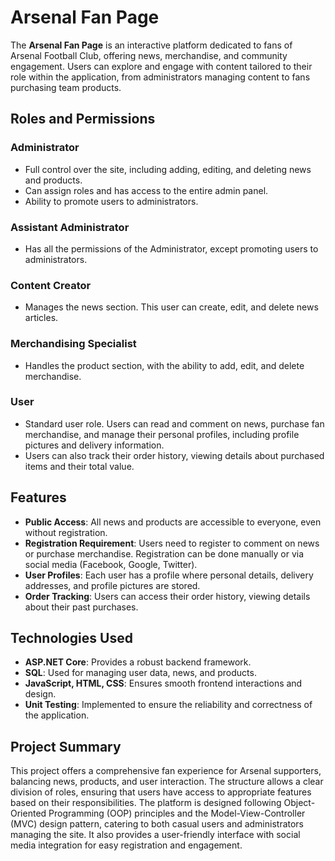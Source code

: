 # Arsenal Fan Page

The **Arsenal Fan Page** is an interactive platform dedicated to fans of Arsenal Football Club, offering news, merchandise, and community engagement. Users can explore and engage with content tailored to their role within the application, from administrators managing content to fans purchasing team products.

## Roles and Permissions

### Administrator
- Full control over the site, including adding, editing, and deleting news and products.
- Can assign roles and has access to the entire admin panel.
- Ability to promote users to administrators.

### Assistant Administrator
- Has all the permissions of the Administrator, except promoting users to administrators.

### Content Creator
- Manages the news section. This user can create, edit, and delete news articles.

### Merchandising Specialist
- Handles the product section, with the ability to add, edit, and delete merchandise.

### User
- Standard user role. Users can read and comment on news, purchase fan merchandise, and manage their personal profiles, including profile pictures and delivery information.
- Users can also track their order history, viewing details about purchased items and their total value.

## Features

- **Public Access**: All news and products are accessible to everyone, even without registration.
- **Registration Requirement**: Users need to register to comment on news or purchase merchandise. Registration can be done manually or via social media (Facebook, Google, Twitter).
- **User Profiles**: Each user has a profile where personal details, delivery addresses, and profile pictures are stored.
- **Order Tracking**: Users can access their order history, viewing details about their past purchases.

## Technologies Used

- **ASP.NET Core**: Provides a robust backend framework.
- **SQL**: Used for managing user data, news, and products.
- **JavaScript, HTML, CSS**: Ensures smooth frontend interactions and design.
- **Unit Testing**: Implemented to ensure the reliability and correctness of the application.

## Project Summary

This project offers a comprehensive fan experience for Arsenal supporters, balancing news, products, and user interaction. The structure allows a clear division of roles, ensuring that users have access to appropriate features based on their responsibilities. The platform is designed following Object-Oriented Programming (OOP) principles and the Model-View-Controller (MVC) design pattern, catering to both casual users and administrators managing the site. It also provides a user-friendly interface with social media integration for easy registration and engagement.
